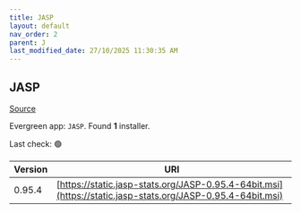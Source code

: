 ```yaml
---
title: JASP
layout: default
nav_order: 2
parent: J
last_modified_date: 27/10/2025 11:30:35 AM
---
```


## JASP

[Source](https://jasp-stats.org/)

Evergreen app: `JASP`. Found **1** installer.

Last check: 🟢

| Version | URI                                                                                                        |
| ------- | ---------------------------------------------------------------------------------------------------------- |
| 0.95.4  | [https://static.jasp-stats.org/JASP-0.95.4-64bit.msi](https://static.jasp-stats.org/JASP-0.95.4-64bit.msi) |
